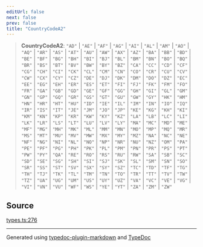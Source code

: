 ```yaml
---
editUrl: false
next: false
prev: false
title: "CountryCodeA2"
---
```


> **CountryCodeA2**: `"AD"` \| `"AE"` \| `"AF"` \| `"AG"` \| `"AI"` \| `"AL"` \| `"AM"` \| `"AO"` \| `"AQ"` \| `"AR"` \| `"AS"` \| `"AT"` \| `"AU"` \| `"AW"` \| `"AX"` \| `"AZ"` \| `"BA"` \| `"BB"` \| `"BD"` \| `"BE"` \| `"BF"` \| `"BG"` \| `"BH"` \| `"BI"` \| `"BJ"` \| `"BL"` \| `"BM"` \| `"BN"` \| `"BO"` \| `"BQ"` \| `"BR"` \| `"BS"` \| `"BT"` \| `"BV"` \| `"BW"` \| `"BY"` \| `"BZ"` \| `"CA"` \| `"CC"` \| `"CD"` \| `"CF"` \| `"CG"` \| `"CH"` \| `"CI"` \| `"CK"` \| `"CL"` \| `"CM"` \| `"CN"` \| `"CO"` \| `"CR"` \| `"CU"` \| `"CV"` \| `"CW"` \| `"CX"` \| `"CY"` \| `"CZ"` \| `"DE"` \| `"DJ"` \| `"DK"` \| `"DM"` \| `"DO"` \| `"DZ"` \| `"EC"` \| `"EE"` \| `"EG"` \| `"EH"` \| `"ER"` \| `"ES"` \| `"ET"` \| `"FI"` \| `"FJ"` \| `"FK"` \| `"FM"` \| `"FO"` \| `"FR"` \| `"GA"` \| `"GB"` \| `"GD"` \| `"GE"` \| `"GF"` \| `"GG"` \| `"GH"` \| `"GI"` \| `"GL"` \| `"GM"` \| `"GN"` \| `"GP"` \| `"GQ"` \| `"GR"` \| `"GS"` \| `"GT"` \| `"GU"` \| `"GW"` \| `"GY"` \| `"HK"` \| `"HM"` \| `"HN"` \| `"HR"` \| `"HT"` \| `"HU"` \| `"ID"` \| `"IE"` \| `"IL"` \| `"IM"` \| `"IN"` \| `"IO"` \| `"IQ"` \| `"IR"` \| `"IS"` \| `"IT"` \| `"JE"` \| `"JM"` \| `"JO"` \| `"JP"` \| `"KE"` \| `"KG"` \| `"KH"` \| `"KI"` \| `"KM"` \| `"KN"` \| `"KP"` \| `"KR"` \| `"KW"` \| `"KY"` \| `"KZ"` \| `"LA"` \| `"LB"` \| `"LC"` \| `"LI"` \| `"LK"` \| `"LR"` \| `"LS"` \| `"LT"` \| `"LU"` \| `"LV"` \| `"LY"` \| `"MA"` \| `"MC"` \| `"MD"` \| `"ME"` \| `"MF"` \| `"MG"` \| `"MH"` \| `"MK"` \| `"ML"` \| `"MM"` \| `"MN"` \| `"MO"` \| `"MP"` \| `"MQ"` \| `"MR"` \| `"MS"` \| `"MT"` \| `"MU"` \| `"MV"` \| `"MW"` \| `"MX"` \| `"MY"` \| `"MZ"` \| `"NA"` \| `"NC"` \| `"NE"` \| `"NF"` \| `"NG"` \| `"NI"` \| `"NL"` \| `"NO"` \| `"NP"` \| `"NR"` \| `"NU"` \| `"NZ"` \| `"OM"` \| `"PA"` \| `"PE"` \| `"PF"` \| `"PG"` \| `"PH"` \| `"PK"` \| `"PL"` \| `"PM"` \| `"PN"` \| `"PR"` \| `"PS"` \| `"PT"` \| `"PW"` \| `"PY"` \| `"QA"` \| `"RE"` \| `"RO"` \| `"RS"` \| `"RU"` \| `"RW"` \| `"SA"` \| `"SB"` \| `"SC"` \| `"SD"` \| `"SE"` \| `"SG"` \| `"SH"` \| `"SI"` \| `"SJ"` \| `"SK"` \| `"SL"` \| `"SM"` \| `"SN"` \| `"SO"` \| `"SR"` \| `"SS"` \| `"ST"` \| `"SV"` \| `"SX"` \| `"SY"` \| `"SZ"` \| `"TC"` \| `"TD"` \| `"TF"` \| `"TG"` \| `"TH"` \| `"TJ"` \| `"TK"` \| `"TL"` \| `"TM"` \| `"TN"` \| `"TO"` \| `"TR"` \| `"TT"` \| `"TV"` \| `"TW"` \| `"TZ"` \| `"UA"` \| `"UG"` \| `"UM"` \| `"US"` \| `"UY"` \| `"UZ"` \| `"VA"` \| `"VC"` \| `"VE"` \| `"VG"` \| `"VI"` \| `"VN"` \| `"VU"` \| `"WF"` \| `"WS"` \| `"YE"` \| `"YT"` \| `"ZA"` \| `"ZM"` \| `"ZW"`

## Source

[types.ts:276](https://github.com/fostertheweb/spotify-web-sdk/blob/b2835c1/src/types.ts#L276)

***

Generated using [typedoc-plugin-markdown](https://www.npmjs.com/package/typedoc-plugin-markdown) and [TypeDoc](https://typedoc.org/)
